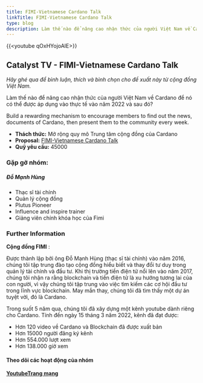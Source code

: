 ```yaml
---
title: FIMI-Vietnamese Cardano Talk
linkTitle: FIMI-Vietnamese Cardano Talk
type: blog
description: Làm thế nào để nâng cao nhận thức của người Việt Nam về Cardano để nó có thể được áp dụng vào thực tế vào năm 2022 và sau đó?
---
```


{{&lt;youtube qOxHYojoAlE&gt;}}

## Catalyst TV - FIMI-Vietnamese Cardano Talk

*Hãy ghé qua để bình luận, thích và bình chọn cho đề xuất này từ cộng đồng Việt Nam.*

Làm thế nào để nâng cao nhận thức của người Việt Nam về Cardano để nó có thể được áp dụng vào thực tế vào năm 2022 và sau đó?

Build a rewarding mechanism to encourage members to find out the news, documents of Cardano, then present them to the community every week.

- **Thách thức:** Mở rộng quy mô Trung tâm cộng đồng của Cardano
- **Proposal:** [FIMI-Vietnamese Cardano Talk](https://cardano.ideascale.com/c/idea/403743)
- **Quỹ yêu cầu:** 45000

### Gặp gỡ nhóm:

##### **Đỗ Mạnh Hùng**

- Thạc sĩ tài chính
- Quản lý cộng đồng
- Plutus Pioneer
- Influence and inspire trainer
- Giảng viên chính khóa học của Fimi

### Further Information

**Cộng đồng FIMI** :

Được thành lập bởi ông Đỗ Mạnh Hùng (thạc sĩ tài chính) vào năm 2016, chúng tôi tập trung đào tạo cộng đồng hiểu biết và thay đổi tư duy trong quản lý tài chính và đầu tư. Khi thị trường tiền điện tử nổi lên vào năm 2017, chúng tôi nhận ra rằng blockchain và tiền điện tử là xu hướng tương lai của con người, vì vậy chúng tôi tập trung vào việc tìm kiếm các cơ hội đầu tư trong lĩnh vực blockchain. May mắn thay, chúng tôi đã tìm thấy một dự án tuyệt vời, đó là Cardano.

Trong suốt 5 năm qua, chúng tôi đã xây dựng một kênh youtube dành riêng cho Cardano. Tính đến ngày 15 tháng 3 năm 2022, kênh đã đạt được:

- Hơn 120 video về Cardano và Blockchain đã được xuất bản
- Hơn 15000 người đăng ký kênh
- Hơn 554.000 lượt xem
- Hơn 138.000 giờ xem

#### Theo dõi các hoạt động của nhóm

[**Youtube**](https://www.youtube.com/channel/UCoyi5FmVh6aFY2pWM0EI8Vg/videos)[**Trang mạng**](https://fimi.vn/ada/)
